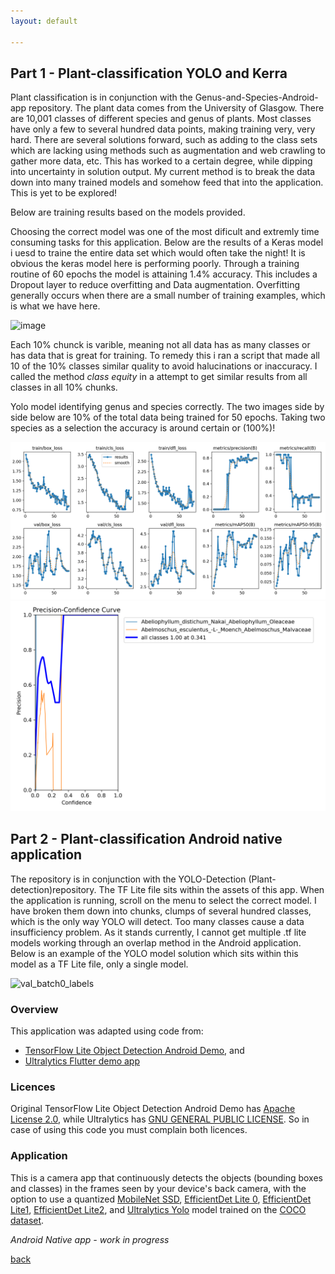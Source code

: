 ```yaml
---
layout: default

---
```


## Part 1 - Plant-classification YOLO and Kerra
Plant classification is in conjunction with the Genus-and-Species-Android-app repository. 
The plant data comes from the University of Glasgow. There are 10,001 classes of different species and genus of plants. 
Most classes have only a few to several hundred data points, making training very, very hard. 
There are several solutions forward, such as adding to the class sets which are lacking using methods such as augmentation and web crawling to gather more data, etc. 
This has worked to a certain degree, while dipping into uncertainty in solution output.
My current method is to break the data down into many trained models and somehow feed that into the application. This is yet to be explored!

Below are training results based on the models provided.

Choosing the correct model was one of the most dificult and extremly time consuming tasks for this application. Below are the results of a Keras model i uesd to traine the entire data set which would often take the night!
It is obvious the keras model here is performing poorly. Through a training routine of 60 epochs the model is attaining 1.4% accuracy. This includes a Dropout layer to reduce overfitting and Data augmentation. Overfitting generally occurs when there are a small number of training examples, which is what we have here.

![image](https://github.com/user-attachments/assets/c2d0bd63-2e3e-4d6c-bdfc-89836a2e8e77)


Each 10% chunck is varible, meaning not all data has as many classes or has data that is great for training.
To remedy this i ran a script that made all 10 of the 10% classes similar quality to avoid halucinations or inaccuracy.
I called the method _class equity_ in a attempt to get similar results from all classes in all 10% chunks.

Yolo model identifying genus and species correctly.
The two images side by side below are 10% of the total data being trained for 50 epochs. 
Taking two species as a selection the accuracy is around certain or (100%)!


![alt text](results.png) ![alt text](P_curve.png)





## Part 2 - Plant-classification Android native application
The repository is in conjunction with the YOLO-Detection (Plant-detection)repository. The TF Lite file sits within the assets of this app. When the application is running, scroll on the menu to select the correct model. I have broken them down into chunks, clumps of several hundred classes, which is the only way YOLO will detect. Too many classes cause a data insufficiency problem. As it stands currently, I cannot get multiple .tf lite models working through an overlap method in the Android application. Below is an example of the YOLO model solution which sits within this model as a TF Lite file, only a single model.

![val_batch0_labels](https://github.com/user-attachments/assets/b0cd27e6-b08c-46fa-884b-1eb9949c0c90)

### Overview

This application was adapted using code from:
- [TensorFlow Lite Object Detection Android Demo](https://github.com/tensorflow/examples/tree/master/lite/examples/object_detection/android), and
- [Ultralytics Flutter demo app](https://github.com/ultralytics/yolo-flutter-app)

### Licences
Original TensorFlow Lite Object Detection Android Demo has [Apache License 2.0](LICENSE-Apache2.0.txt), while Ultralytics has [GNU GENERAL PUBLIC LICENSE](LICENSE).
So in case of using this code you must complain both licences.



### Application

This is a camera app that continuously detects the objects (bounding boxes and
classes) in the frames seen by your device's back camera, with the option to use
a quantized
[MobileNet SSD](https://tfhub.dev/tensorflow/lite-model/ssd_mobilenet_v1/1/metadata/2),
[EfficientDet Lite 0](https://tfhub.dev/tensorflow/lite-model/efficientdet/lite0/detection/metadata/1),
[EfficientDet Lite1](https://tfhub.dev/tensorflow/lite-model/efficientdet/lite1/detection/metadata/1),
[EfficientDet Lite2](https://tfhub.dev/tensorflow/lite-model/efficientdet/lite2/detection/metadata/1),
and [Ultralytics Yolo](https://docs.ultralytics.com/tasks/detect/#models)
model trained on the [COCO dataset](http://cocodataset.org/).




_Android Native app - work in progress_

[back](./)
